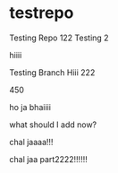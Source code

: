 # testrepo
Testing Repo
122
Testing 2 


hiiii

Testing Branch Hiii 222

450


ho ja bhaiiii


what should I add now?

chal jaaaa!!!

chal jaa part2222!!!!!!
